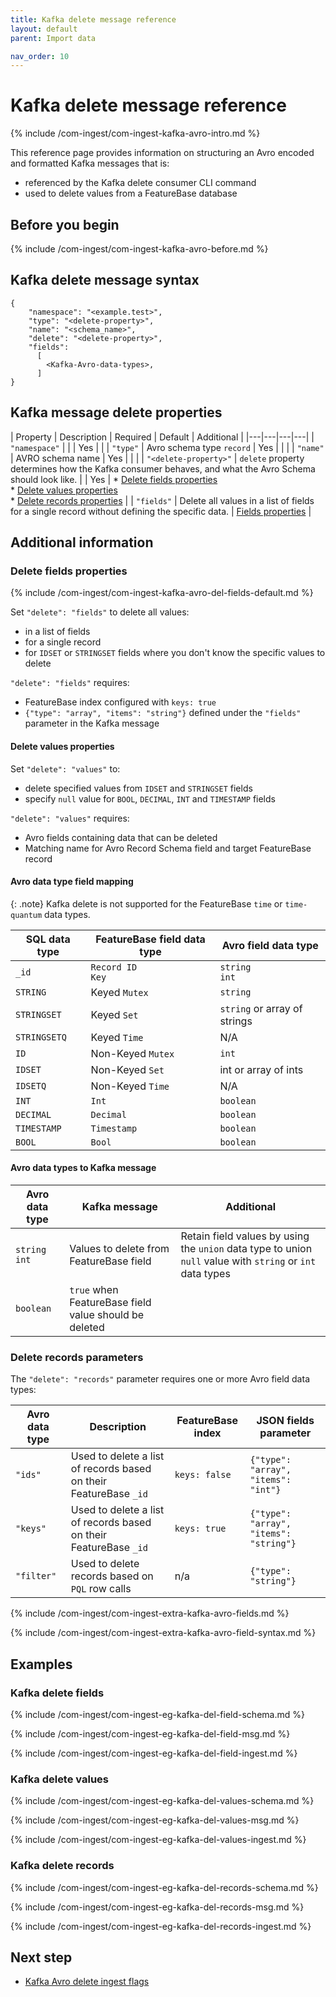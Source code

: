 ```yaml
---
title: Kafka delete message reference
layout: default
parent: Import data

nav_order: 10
---
```


# Kafka delete message reference

{% include /com-ingest/com-ingest-kafka-avro-intro.md %}

This reference page provides information on structuring an Avro encoded and formatted Kafka messages that is:
* referenced by the Kafka delete consumer CLI command
* used to delete values from a FeatureBase database

## Before you begin

{% include /com-ingest/com-ingest-kafka-avro-before.md %}

## Kafka delete message syntax

```
{
    "namespace": "<example.test>",
    "type": "<delete-property>",
    "name": "<schema_name>",
    "delete": "<delete-property>",
    "fields":
      [
        <Kafka-Avro-data-types>,
      ]
}
```

## Kafka message delete properties

| Property | Description | Required | Default | Additional |
|---|---|---|---|
| `"namespace"` |  |  | Yes |  |
| `"type"` | Avro schema type `record` | Yes |  |  |
| `"name"` | AVRO schema name | Yes |  |  |
| `"<delete-property>"` | `delete` property determines how the Kafka consumer behaves, and what the Avro Schema should look like. |  | Yes | * [Delete fields properties](#delete-fields-properties)<br/>* [Delete values properties](#delete-values-properties)<br/>* [Delete records properties](#delete-records-properties) |
| `"fields"` | Delete all values in a list of fields for a single record without defining the specific data. | [Fields properties](#fields-properties) |

## Additional information

### Delete fields properties

{% include /com-ingest/com-ingest-kafka-avro-del-fields-default.md %}

Set `"delete": "fields"` to delete all values:
* in a list of fields
* for a single record
* for `IDSET` or `STRINGSET` fields where you don't know the specific values to delete

`"delete": "fields"` requires:
* FeatureBase index configured with `keys: true`
* `{"type": "array", "items": "string"}` defined under the `"fields"` parameter in the Kafka message

#### Delete values properties

Set `"delete": "values"` to:
* delete specified values from `IDSET` and `STRINGSET` fields
* specify `null` value for `BOOL`, `DECIMAL`, `INT` and `TIMESTAMP` fields

`"delete": "values"` requires:
* Avro fields containing data that can be deleted
* Matching name for Avro Record Schema field and target FeatureBase record

#### Avro data type field mapping
<!--Query for Jbrinlee -- is this the same stuff as in /_includes/com-ingest/com-ingest-extra-kafka-avro-mapping? Should I remove this, or modify the include file?-->
{: .note}
Kafka delete is not supported for the FeatureBase `time` or `time-quantum` data types.

| SQL data type | FeatureBase field data type | Avro field data type |
|---|---|---|
| `_id` | `Record ID`<br/>`Key` | `string`<br/>`int` |
| `STRING` | Keyed `Mutex` | `string` |
| `STRINGSET` | Keyed `Set` | `string` or array of strings |
| `STRINGSETQ` | Keyed `Time` | N/A |
| `ID`   | Non-Keyed `Mutex` | `int` |
| `IDSET`| Non-Keyed `Set` | int or array of ints |
| `IDSETQ` | Non-Keyed `Time` | N/A |
| `INT`  | `Int` | `boolean` |
| `DECIMAL` | `Decimal` | `boolean` |
| `TIMESTAMP` | `Timestamp` | `boolean` |
| `BOOL` | `Bool` | `boolean` |

#### Avro data types to Kafka message
<!--query for Jacob -- should this be deleted in favour of above, or include file com-ingest-extra-kafka-avro-mapping.md -->
| Avro data type | Kafka message | Additional |
|---|---|---|
| `string`<br/>`int` | Values to delete from FeatureBase field | Retain field values by using the `union` data type to union `null` value with `string` or `int` data types |
| `boolean` | `true` when FeatureBase field value should be deleted |

### Delete records parameters

The `"delete": "records"` parameter requires one or more Avro field data types:

| Avro data type | Description | FeatureBase index | JSON fields parameter |
|---|---|---|---|
| `"ids"` | Used to delete a list of records based on their FeatureBase `_id` | `keys: false` | `{"type": "array", "items": "int"}` |
| `"keys"` | Used to delete a list of records based on their FeatureBase `_id` | `keys: true` | `{"type": "array", "items": "string"}` |
| `"filter"` | Used to delete records based on `PQL` row calls | n/a |  `{"type": "string"}` |

<!--Note for Jacob -- I've duplicated these include files which are also in /docs/community/com-ingest/com-ingest-source-kafka-avro.md which currently sits in PR https://github.com/FeatureBaseDB/featurebase-docs/pull/88 -- I've copied here because they seem to be relevant here as much as there-->

{% include /com-ingest/com-ingest-extra-kafka-avro-fields.md %}

{% include /com-ingest/com-ingest-extra-kafka-avro-field-syntax.md %}

## Examples

### Kafka delete fields

{% include /com-ingest/com-ingest-eg-kafka-del-field-schema.md %}

{% include /com-ingest/com-ingest-eg-kafka-del-field-msg.md %}

{% include /com-ingest/com-ingest-eg-kafka-del-field-ingest.md %}

### Kafka delete values

{% include /com-ingest/com-ingest-eg-kafka-del-values-schema.md %}

{% include /com-ingest/com-ingest-eg-kafka-del-values-msg.md %}

{% include /com-ingest/com-ingest-eg-kafka-del-values-ingest.md %}

### Kafka delete records

{% include /com-ingest/com-ingest-eg-kafka-del-records-schema.md %}

{% include /com-ingest/com-ingest-eg-kafka-del-records-msg.md %}

{% include /com-ingest/com-ingest-eg-kafka-del-records-ingest.md %}

## Next step

* [Kafka Avro delete ingest flags](/docs/community/com-ingest/com-ingest-flags-kafka-avro-delete)
